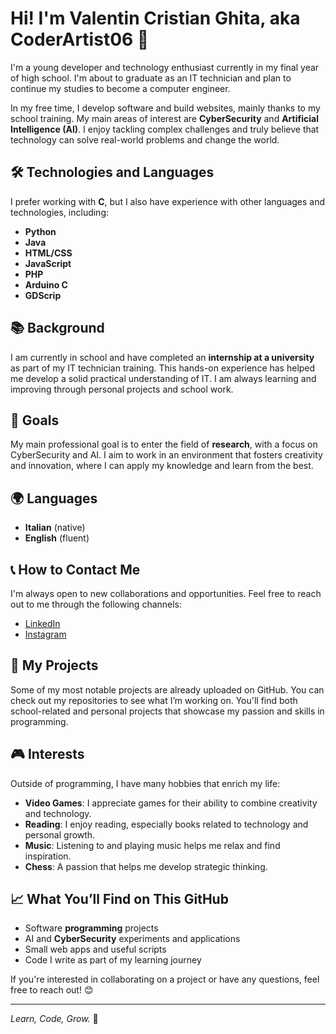 # Hi! I'm Valentin Cristian Ghita, aka CoderArtist06 👋

I'm a young developer and technology enthusiast currently in my final year of high school. I'm about to graduate as an IT technician and plan to continue my studies to become a computer engineer.

In my free time, I develop software and build websites, mainly thanks to my school training. My main areas of interest are **CyberSecurity** and **Artificial Intelligence (AI)**. I enjoy tackling complex challenges and truly believe that technology can solve real-world problems and change the world.

## 🛠 Technologies and Languages
I prefer working with **C**, but I also have experience with other languages and technologies, including:
- **Python**
- **Java**
- **HTML/CSS**
- **JavaScript**
- **PHP**
- **Arduino C**
- **GDScrip**

## 📚 Background
I am currently in school and have completed an **internship at a university** as part of my IT technician training. This hands-on experience has helped me develop a solid practical understanding of IT. I am always learning and improving through personal projects and school work.

## 🚀 Goals
My main professional goal is to enter the field of **research**, with a focus on CyberSecurity and AI. I aim to work in an environment that fosters creativity and innovation, where I can apply my knowledge and learn from the best.

## 🌍 Languages
- **Italian** (native)
- **English** (fluent)

## 📞 How to Contact Me
I'm always open to new collaborations and opportunities. Feel free to reach out to me through the following channels:
- [LinkedIn](https://www.linkedin.com/in/valentin-cristian-ghita-421b78330/)
- [Instagram](https://www.instagram.com/coderartist06?igsh=aHN4ZmV4cmpoeGVw)

## 📂 My Projects
Some of my most notable projects are already uploaded on GitHub. You can check out my repositories to see what I’m working on. You'll find both school-related and personal projects that showcase my passion and skills in programming.

## 🎮 Interests
Outside of programming, I have many hobbies that enrich my life:
- **Video Games**: I appreciate games for their ability to combine creativity and technology.
- **Reading**: I enjoy reading, especially books related to technology and personal growth.
- **Music**: Listening to and playing music helps me relax and find inspiration.
- **Chess**: A passion that helps me develop strategic thinking.

## 📈 What You’ll Find on This GitHub
- Software **programming** projects
- AI and **CyberSecurity** experiments and applications
- Small web apps and useful scripts
- Code I write as part of my learning journey

If you're interested in collaborating on a project or have any questions, feel free to reach out! 😊

---

*Learn, Code, Grow.* 🚀

<!---
CoderArtist06/CoderArtist06 is a ✨ special ✨ repository because its `README.md` (this file) appears on your GitHub profile.
You can click the Preview link to take a look at your changes.
--->
